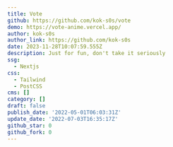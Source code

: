 ```yaml
---
title: Vote
github: https://github.com/kok-s0s/vote
demo: https://vote-anime.vercel.app/
author: kok-s0s
author_link: https://github.com/kok-s0s
date: 2023-11-28T10:07:59.555Z
description: Just for fun, don't take it seriously
ssg:
  - Nextjs
css:
  - Tailwind
  - PostCSS
cms: []
category: []
draft: false
publish_date: '2022-05-01T06:03:31Z'
update_date: '2022-07-03T16:35:17Z'
github_star: 0
github_fork: 0
---
```

